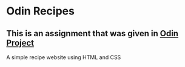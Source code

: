 # Odin Recipes
## This is an assignment that was given in <b><u>Odin Project</u></b>
A simple recipe website using HTML and CSS
